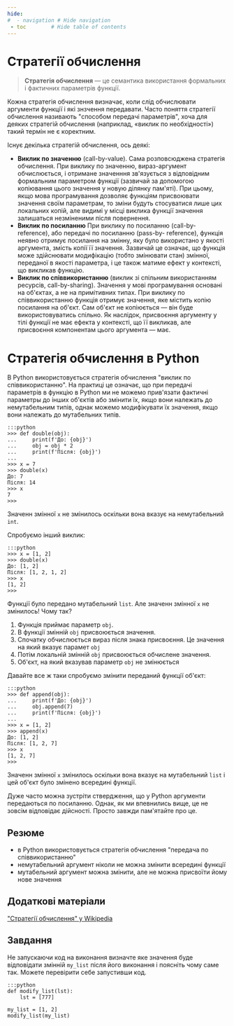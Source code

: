 ```yaml
---
hide:
#  - navigation # Hide navigation
 - toc        # Hide table of contents
---
```


<!--
https://ru.wikipedia.org/wiki/%D0%A1%D1%82%D1%80%D0%B0%D1%82%D0%B5%D0%B3%D0%B8%D1%8F_%D0%B2%D1%8B%D1%87%D0%B8%D1%81%D0%BB%D0%B5%D0%BD%D0%B8%D1%8F#%D0%92%D1%8B%D0%B7%D0%BE%D0%B2_%D0%BF%D0%BE_%D1%81%D0%BE%D0%B8%D1%81%D0%BF%D0%BE%D0%BB%D1%8C%D0%B7%D0%BE%D0%B2%D0%B0%D0%BD%D0%B8%D1%8E_(call_by_sharing)

https://dev.to/tawfikyasser/calling-by-value-by-reference-in-python-12g6
-->

# Стратегії обчислення

> **Стратегія обчислення** —  це семантика використання формальних і фактичних параметрів функції.

Кожна стратегія обчислення визначає, коли слід обчислювати аргументи функції і які знзчення передавати. Часто поняття стратегії обчислення називають "способом передачі параметрів", хоча для деяких стратегій обчислення (наприклад, «виклик по
необхідності») такий термін не є коректним.

Існує декілька стратегій обчислення, ось деякі:

* **Виклик по значенню** (call-by-value). Сама розповсюджена стратегія обчислення. При виклику по значенню, вираз-аргумент обчислюється, і отримане значенння зв'язується з відповідним формальним параметром функції (зазвичай
за допомогою копіювання цього значення у новую ділянку пам'яті). При цьому, якщо мова програмування 
дозволяє функціям присвоювати значення своїм параметрам, то зміни будуть стосуватися лише цих локальних копій, але видимі у місці виклика функції значення
залишаться незміненими після повернення.
* **Виклик по посиланню** При виклику по посиланню (call-by-reference), або передачі по посиланню (pass-by-
reference), функція неявно отримує посилання на змінну, яку було використано у якості аргумента, змість копії її значення. Зазвичай це означає, що функція може здійснювати модифікацію (тобто змінювати стан) змінної,
переданої в якості параметра, і це також матиме ефект у контексті, що викликав функцію.
* **Виклик по співвикористанню** (виклик зі спільним використанням ресурсів, call-by-sharing). Значення у
мові програмування основані на об'єктах, а не на примітивних типах. При виклику по співвикористанню функція
отримує значення, яке містить копію посилання на об'єкт. Сам об'єкт не копіюється — він буде використовуватись спільно. Як наслідок, присвоєння аргументу у тілі функції не має ефекта у контексті, що її викликав, але присвоєння компонентам цього аргумента — має.

# Стратегія обчислення в Python

В Python використовується стратегія обчислення "виклик по співвикористанню". На практиці це означає, що при передачі параметрів в функцію в Python ми не можемо прив'язати фактичні параметры до інших об'єктів або змінити їх, якщо вони
належать до немутабельним типів, однак можемо модифікувати їх значення, якщо вони належать до мутабельних типів. 

	:::python
	>>> def double(obj):
	...     print(f'До: {obj}')
	...     obj = obj * 2
	...     print(f'Після: {obj}')
	...
	>>> x = 7
	>>> double(x)
	До: 7
	Після: 14
	>>> x
	7
	>>>

Значенн змінної `x` не змінилось оскільки вона вказує на немутабельний `int`. 

Спробуємо інший виклик: 

	:::python
	>>> x = [1, 2]
	>>> double(x)
	До: [1, 2]
	Після: [1, 2, 1, 2]
	>>> x
	[1, 2]
	>>>
	
Функції було передано мутабельний `list`. 
Але значенн змінної `x` не змінилось! 
Чому так? 

1. Функція приймає параметр `obj`. 
1. В функції змінній `obj` присвоюється значення. 
1. Спочатку обчислюється вираз після знака присвоєння. Це значення на який вказує парамет `obj` 
1. Потім локальній змінній `obj` присвоюється обчислене значення. 
1. Об'єкт, на який вказував параметр `obj` не змінюється

Давайте все ж таки спробуємо змінити переданий функції об'єкт: 

	:::python
	>>> def append(obj):
	...     print(f'До: {obj}')
	...     obj.append(7)
	...     print(f'Після: {obj}')
	...
	>>> x = [1, 2]
	>>> append(x)
	До: [1, 2]
	Після: [1, 2, 7]
	>>> x
	[1, 2, 7]
	>>>

Значенн змінної `x` змінилось оскільки вона вказує на мутабельний `list` і цей об'єкт було змінено всередині функції. 

Дуже часто можна зустріти ствердження, що у Python аргументи передаються по посиланню. 
Однак, як ми впевнились вище, це не зовсім відповідає дійсності. 
Просто завжди пам'ятайте про це. 

## Резюме

- в Python використовується стратегія обчислення "передача по співвикористанню"
- немутабельний аргумент ніколи не можна змінити всередині функції
- мутабельний аргумент можна змінити, але не можна присвоїти йому нове значення

## Додаткові матеріали

["Стратегії обчислення" у Wikipedia](https://uk.wikipedia.org/wiki/%D0%A1%D1%82%D1%80%D0%B0%D1%82%D0%B5%D0%B3%D1%96%D1%97_%D0%BE%D0%B1%D1%87%D0%B8%D1%81%D0%BB%D0%B5%D0%BD%D0%BD%D1%8F)

## Завдання

Не запускаючи код на виконання визначте яке значення буде відповідати змінній `my_list` після його виконання і поясніть чому саме так. Можете перевірити себе запустивши код.

	:::python
	def modify_list(lst):
		lst = [777]
		
	my_list = [1, 2]
	modify_list(my_list)